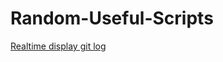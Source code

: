 # Random-Useful-Scripts

[Realtime display git log](https://github.com/LiuuY/Random-Useful-Scripts/blob/master/scripts/loglive.sh)